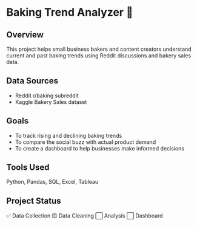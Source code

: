 # Baking Trend Analyzer 🍰

## Overview

This project helps small business bakers and content creators understand current and past baking trends using Reddit discussions and bakery sales data.

## Data Sources

- Reddit r/baking subreddit
- Kaggle Bakery Sales dataset

## Goals

- To track rising and declining baking trends
- To compare the social buzz with actual product demand
- To create a dashboard to help businesses make informed decisions

## Tools Used

Python, Pandas, SQL, Excel, Tableau

## Project Status

✅ Data Collection
🟨 Data Cleaning
⬜ Analysis
⬜ Dashboard
